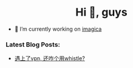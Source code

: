 
<h1 align="center">Hi 👋, guys</h1>

- 🔭 I’m currently working on [imagica](https://dashboard.braininc.net/fot/#/editor)

### Latest Blog Posts:
* [遇上了vpn, 还咋个用whistle?](https://www.yuque.com/wangym0203/auh6f6/rug76vscpwx4otbm)
